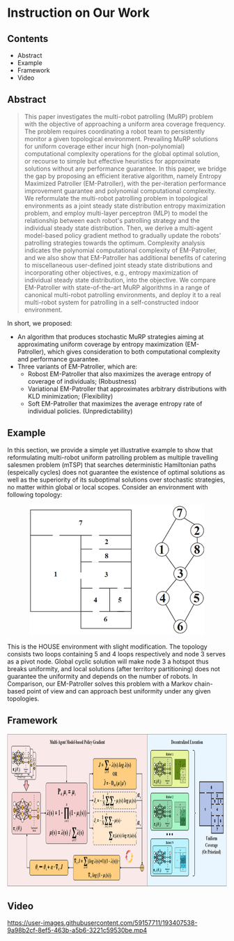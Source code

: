 # Instruction on Our Work

## Contents
* Abstract
* Example
* Framework
* Video

## Abstract
> This paper investigates the multi-robot patrolling (MuRP) problem with the objective of approaching a uniform area coverage frequency. The problem requires coordinating a robot team to persistently monitor a given topological environment. Prevailing MuRP solutions for uniform coverage either incur high (non-polynomial) computational complexity operations for the global optimal solution, or recourse to simple but effective heuristics for approximate solutions without any performance guarantee. In this paper, we bridge the gap by proposing an efficient iterative algorithm, namely Entropy Maximized Patroller (EM-Patroller), with the per-iteration performance improvement guarantee and polynomial computational complexity. We reformulate the multi-robot patrolling problem in topological environments as a joint steady state distribution entropy maximization problem, and employ multi-layer perceptron (MLP) to model the relationship between each robot's patrolling strategy and the individual steady state distribution. Then, we derive a multi-agent model-based policy gradient method to gradually update the robots' patrolling strategies towards the optimum. Complexity analysis indicates the polynomial computational complexity of EM-Patroller, and we also show that EM-Patroller has additional benefits of catering to miscellaneous user-defined joint steady state distributions and incorporating other objectives, e.g., entropy maximization of individual steady state distribution, into the objective. We compare EM-Patroller with state-of-the-art MuRP algorithms in a range of canonical multi-robot patrolling environments, and deploy it to a real multi-robot system for patrolling in a self-constructed indoor environment.

In short, we proposed:
* An algorithm that produces stochastic MuRP strategies aiming at approximating uniform coverage by entropy maximization (EM-Patroller), which gives consideration to both computational complexity and performance guarantee.
* Three variants of EM-Patroller, which are:
  - Robost EM-Patroller that also maximizes the average entropy of coverage of individuals; (Robustness)
  - Variational EM-Patroller that approximates arbitrary distributions with KLD minimization; (Flexibility)
  - Soft EM-Patroller that maximizes the average entropy rate of individual policies. (Unpredictability)
  
## Example
In this section, we provide a simple yet illustrative example to show that reformulating multi-robot uniform patrolling problem as multiple travelling salesmen problem (mTSP) that searches deterministic Hamiltonian paths (espeically cycles) does not guarantee the existence of optimal solutions as well as the superiority of its suboptimal solutions over stochastic strategies, no matter within global or local scopes. Consider an environment with following topology:

<p align="center">
  <img width="400" height="300" src="/doc/figure/Example.png">
</p>

This is the HOUSE environment with slight modification. The topology consists two loops containing 5 and 4 loops respectively and node 3 serves as a pivot node. Global cyclic solution will make node 3 a hotspot thus breaks uniformity, and local solutions (after territory partitioning) does not guarantee the uniformity and depends on the number of robots. In Comparison, our EM-Patroller solves this problem with a Markov chain-based point of view and can approach best uniformity under any given topologies.

## Framework
<p align="center">
  <img width="952" height="350" src="/doc/figure/Framework.png">
</p>

## Video
https://user-images.githubusercontent.com/59157711/193407538-9a98b2cf-8ef5-463b-a5b6-3221c59530be.mp4

